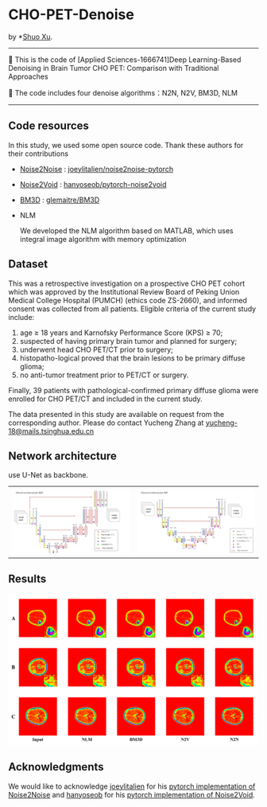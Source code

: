 
# CHO-PET-Denoise

by *[Shuo Xu](https://www.researchgate.net/profile/Shuo-Xu-21).
****

🔔 This is the code of [Applied Sciences-1666741]Deep Learning-Based Denoising in Brain Tumor CHO PET: Comparison with Traditional Approaches

🔔 The code includes four denoise algorithms：N2N, N2V, BM3D, NLM

****

## Code resources

In this study, we used some open source code. Thank these authors for their contributions

* [Noise2Noise](https://arxiv.org/abs/1803.04189) : [joeylitalien/noise2noise-pytorch](https://github.com/joeylitalien/noise2noise-pytorch)

* [Noise2Void](https://arxiv.org/abs/1811.10980) : [hanyoseob/pytorch-noise2void](https://github.com/hanyoseob/pytorch-noise2void)


* [BM3D](https://webpages.tuni.fi/foi/GCF-BM3D/) : [glemaitre/BM3D](https://github.com/glemaitre/BM3D)

* NLM

   We developed the NLM algorithm based on MATLAB, which uses integral image algorithm with memory optimization 

## Dataset
This was a retrospective investigation on a prospective CHO PET cohort which was approved by the Institutional Review Board of Peking Union Medical College Hospital (PUMCH) (ethics code ZS-2660), and informed consent was collected from all patients. Eligible criteria of the current study include: 

1) age ≥ 18 years and Karnofsky Performance Score (KPS) ≥ 70;
2) suspected of having primary brain tumor and planned for surgery; 
3) underwent head CHO PET/CT prior to surgery; 
4) histopatho-logical proved that the brain lesions to be primary diffuse glioma; 
5) no anti-tumor treatment prior to PET/CT or surgery. 

Finally, 39 patients with pathological-confirmed primary diffuse glioma were enrolled for CHO PET/CT and included in the current study.

The data presented in this study are available on request from the corresponding author. Please do
contact  Yucheng Zhang   at  yucheng-18@mails.tsinghua.edu.cn

## Network architecture

use U-Net as backbone.
<table frame=void>
	<tr>		  
    <td><center><img src="figures/N2N.BMP"		
                     alt="x"
                     height="填数字作为高度"/></center></td>	
    <td><center><img src="figures/N2V.BMP"
                     alt="x"
                     height="高度一致会好看"/></center></td>
    </tr>
</table>

## Results


<img src="figures/r.png">

## Acknowledgments

We would like to acknowledge [joeylitalien](https://joeylitalien.github.io//) for his [pytorch implementation of Noise2Noise](https://github.com/joeylitalien/noise2noise-pytorch) and [hanyoseob](https://github.com/hanyoseob) for his [pytorch implementation of Noise2Void](https://github.com/hanyoseob/pytorch-noise2void). 
